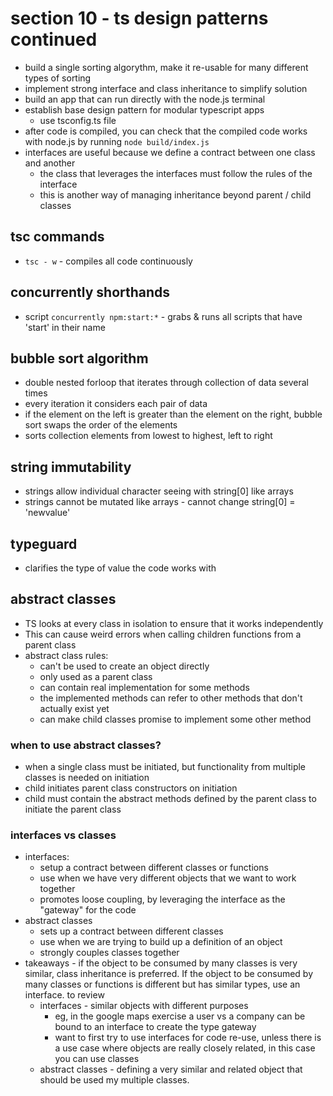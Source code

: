 # section 10 - ts design patterns continued
- build a single sorting algorythm, make it re-usable for many different types of sorting
- implement strong interface and class inheritance to simplify solution
- build an app that can run directly with the node.js terminal
- establish base design pattern for modular typescript apps
  - use tsconfig.ts file
- after code is compiled, you can check that the compiled code works with node.js by running `node build/index.js`
- interfaces are useful because we define a contract between one class and another
  - the class that leverages the interfaces must follow the rules of the interface
  - this is another way of managing inheritance beyond parent / child classes

## tsc commands
- `tsc - w` - compiles all code continuously

## concurrently shorthands
- script `concurrently npm:start:*` - grabs & runs all scripts that have 'start' in their name

## bubble sort algorithm
- double nested forloop that iterates through collection of data several times 
- every iteration it considers each pair of data
- if the element on the left is greater than the element on the right, bubble sort swaps the order of the elements
- sorts collection elements from lowest to highest, left to right

## string immutability
- strings allow individual character seeing with string[0] like arrays
- strings cannot be mutated like arrays - cannot change string[0] = 'newvalue'

## typeguard
- clarifies the type of value the code works with

## abstract classes 
- TS looks at every class in isolation to ensure that it works independently
- This can cause weird errors when calling children functions from a parent class
- abstract class rules:
  - can't be used to create an object directly
  - only used as a parent class
  - can contain real implementation for some methods
  - the implemented methods can refer to other methods that don't actually exist yet
  - can make child classes promise to implement some other method

### when to use abstract classes?
- when a single class must be initiated, but functionality from multiple classes is needed on initiation
- child initiates parent class constructors on initiation
- child must contain the abstract methods defined by the parent class to initiate the parent class

### interfaces vs classes
- interfaces:
  - setup a contract between different classes or functions
  - use when we have very different objects that we want to work together
  - promotes loose coupling, by leveraging the interface as the "gateway" for the code
- abstract classes
  - sets up a contract between different classes 
  - use when we are trying to build up a definition of an object
  - strongly couples classes together
- takeaways - if the object to be consumed by many classes is very similar, class inheritance is preferred. If the object to be consumed by many classes or functions is different but has similar types, use an interface. to review
  - interfaces - similar objects with different purposes
    - eg, in the google maps exercise a user vs a company can be bound to an interface to create the type gateway
    - want to first try to use interfaces for code re-use, unless there is a use case where objects are really closely related, in this case you can use classes
  - abstract classes - defining a very similar and related object that should be used my multiple classes.